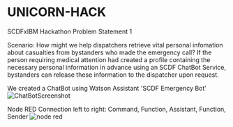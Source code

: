 # UNICORN-HACK
SCDFxIBM Hackathon
Problem Statement 1

Scenario:
How might we help dispatchers retrieve vital personal infomation about casualties from bystanders who made the emergency call?
If the person requiring medical attention had created a profile containing the necessary personal information in advance using an SCDF ChatBot Service, bystanders can release these information to the dispatcher upon request.

We created a ChatBot using Watson Assistant 'SCDF Emergency Bot'
![ChatBotScreenshot](https://user-images.githubusercontent.com/66410682/84588399-aca46a00-ae59-11ea-8bf6-f31fb5f5c179.PNG)

Node RED Connection
  left to right: Command, Function, Assistant, Function, Sender
![node red](https://user-images.githubusercontent.com/66410682/84588700-58e75000-ae5c-11ea-8166-920218492a77.PNG)
